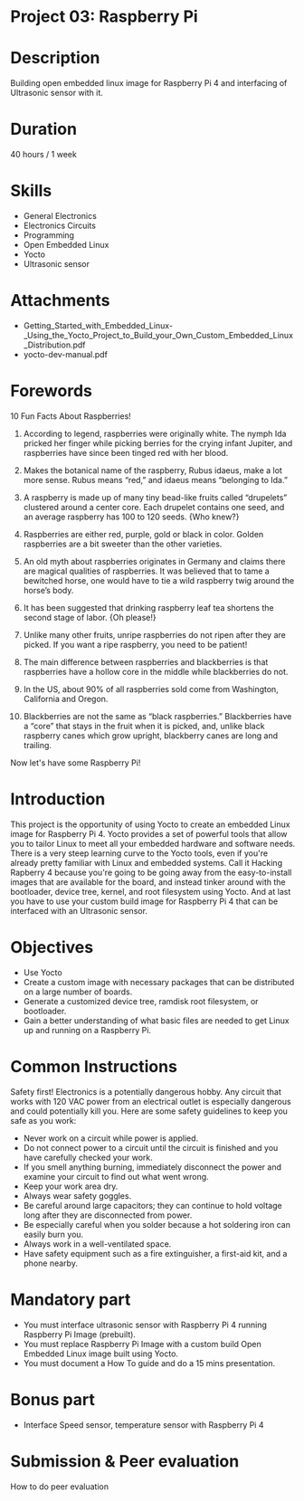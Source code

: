 # Project 03: Raspberry Pi


# Description
Building open embedded linux image for Raspberry Pi 4 and interfacing of Ultrasonic sensor with it.


# Duration
40 hours / 1 week


# Skills
* General Electronics
* Electronics Circuits
* Programming
* Open Embedded Linux
* Yocto
* Ultrasonic sensor


# Attachments
* Getting_Started_with_Embedded_Linux-_Using_the_Yocto_Project_to_Build_your_Own_Custom_Embedded_Linux_Distribution.pdf
* yocto-dev-manual.pdf


# Forewords
10 Fun Facts About Raspberries!

1. According to legend, raspberries were originally white. The nymph Ida pricked her finger while picking berries for the crying infant Jupiter, and raspberries have since been tinged red with her blood.

2. Makes the botanical name of the raspberry, Rubus idaeus, make a lot more sense. Rubus means “red,” and idaeus means “belonging to Ida.”

3. A raspberry is made up of many tiny bead-like fruits called “drupelets” clustered around a center core. Each drupelet contains one seed, and an average raspberry has 100 to 120 seeds. {Who knew?}

4. Raspberries are either red, purple, gold or black in color. Golden raspberries are a bit sweeter than the other varieties.

5. An old myth about raspberries originates in Germany and claims there are magical qualities of raspberries. It was believed that to tame a bewitched horse, one would have to tie a wild raspberry twig around the horse’s body.

6. It has been suggested that drinking raspberry leaf tea shortens the second stage of labor. {Oh please!}

7. Unlike many other fruits, unripe raspberries do not ripen after they are picked. If you want a ripe raspberry, you need to be patient!

8. The main difference between raspberries and blackberries is that raspberries have a hollow core in the middle while blackberries do not.

9. In the US, about 90% of all raspberries sold come from Washington, California and Oregon.

10. Blackberries are not the same as “black raspberries.” Blackberries have a “core” that stays in the fruit when it is picked, and, unlike black raspberry canes which grow upright, blackberry canes are long and trailing.

Now let's have some Raspberry Pi!


# Introduction
This project is the opportunity of using Yocto to create an embedded Linux image for Raspberry Pi 4. Yocto provides a set of powerful tools that allow you to tailor Linux to meet all your embedded hardware and software needs. There is a very steep learning curve to the Yocto tools, even if you're already pretty familiar with Linux and embedded systems. Call it Hacking Rapberry 4 because you're going to be going away from the easy-to-install images that are available for the board, and instead tinker around with the bootloader, device tree, kernel, and root filesystem using Yocto. And at last you have to use your custom build image for Raspberry Pi 4 that can be interfaced with an Ultrasonic sensor.


# Objectives
* Use Yocto
* Create a custom image with necessary packages that can be distributed on a large number of boards.
* Generate a customized device tree, ramdisk root filesystem, or bootloader.
* Gain a better understanding of what basic files are needed to get Linux up and running on a Raspberry Pi.


# Common Instructions
Safety first! Electronics is a potentially dangerous hobby. Any circuit that works with 120 VAC power from an electrical outlet is especially dangerous and could potentially kill you. Here are some safety guidelines to keep you safe as you work:
* Never work on a circuit while power is applied.
* Do not connect power to a circuit until the circuit is finished and you have carefully checked your work.
* If you smell anything burning, immediately disconnect the power and examine your circuit to find out what went wrong.
* Keep your work area dry.
* Always wear safety goggles.
* Be careful around large capacitors; they can continue to hold voltage long after they are disconnected from power.
* Be especially careful when you solder because a hot soldering iron can easily burn you.
* Always work in a well-ventilated space.
* Have safety equipment such as a fire extinguisher, a first-aid kit, and a phone nearby.


# Mandatory part
* You must interface ultrasonic sensor with Raspberry Pi 4 running Raspberry Pi Image (prebuilt).
* You must replace Raspberry Pi Image with a custom build Open Embedded Linux image built using Yocto.
* You must document a How To guide and do a 15 mins presentation.


# Bonus part
* Interface Speed sensor, temperature sensor with Raspberry Pi 4


# Submission & Peer evaluation
How to do peer evaluation
